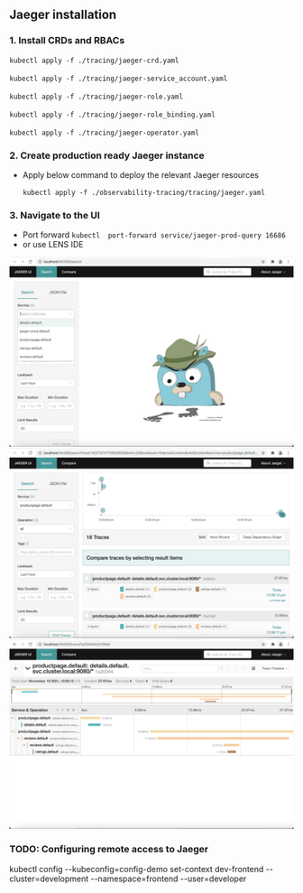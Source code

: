 ## Jaeger installation

### 1. Install CRDs and RBACs

```
kubectl apply -f ./tracing/jaeger-crd.yaml

kubectl apply -f ./tracing/jaeger-service_account.yaml

kubectl apply -f ./tracing/jaeger-role.yaml

kubectl apply -f ./tracing/jaeger-role_binding.yaml

kubectl apply -f ./tracing/jaeger-operator.yaml
```

### 2. Create production ready Jaeger instance

* Apply below command to deploy the relevant Jaeger resources
    ```
    kubectl apply -f ./observability-tracing/tracing/jaeger.yaml
    ```

### 3. Navigate to the UI
* Port forward ```kubectl  port-forward service/jaeger-prod-query 16686```
* or use LENS IDE 

![Image](../images/jaeger-ui-1.png)
![Image](../images/jaeger-ui-2.png)
![Image](../images/jaeger-ui-3.png)

### TODO: Configuring remote access to Jaeger


kubectl config --kubeconfig=config-demo set-context dev-frontend --cluster=development --namespace=frontend --user=developer